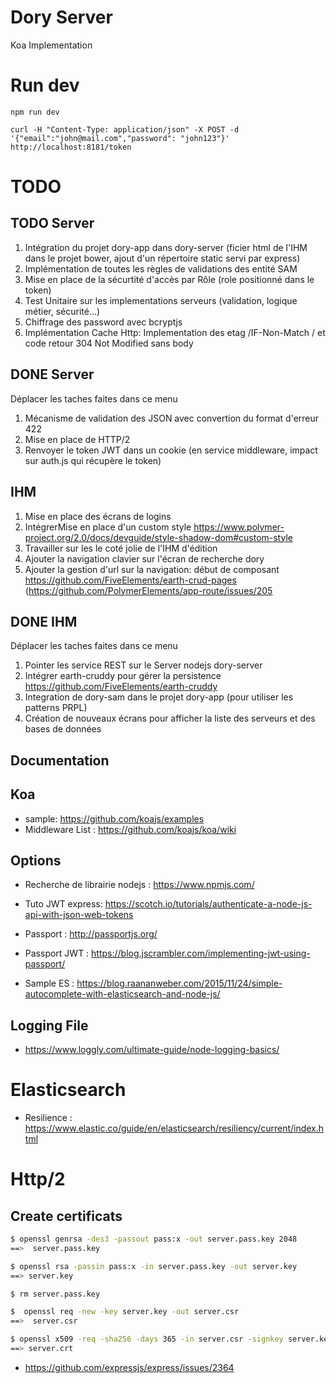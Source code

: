 # Dory Server

Koa Implementation

# Run dev 

```shall
npm run dev
```

```
curl -H "Content-Type: application/json" -X POST -d '{"email":"john@mail.com","password": "john123"}'  http://localhost:8181/token
```

# TODO
## TODO Server 

1. Intégration du projet dory-app dans dory-server (ficier html de l'IHM dans le projet bower, ajout d'un répertoire static servi par express)
1. Implémentation de toutes les règles de validations des entité SAM
1. Mise en place de la sécurtité d'accès par Rôle (role positionné dans le token)
1. Test Unitaire sur les implementations serveurs (validation, logique métier, sécurité...)
1. Chiffrage des password avec bcryptjs
1. Implémentation Cache Http: Implementation des etag /IF-Non-Match / et code retour 304 Not Modified sans body

## DONE Server
Déplacer les taches faites dans ce menu
1. Mécanisme de validation des JSON avec convertion du format d'erreur 422 
1. Mise en place de HTTP/2
1. Renvoyer le token JWT dans un cookie (en service middleware, impact sur auth.js qui récupère le token)

## IHM
1. Mise en place des écrans de logins
1. IntégrerMise en place d'un custom style https://www.polymer-project.org/2.0/docs/devguide/style-shadow-dom#custom-style
1. Travailler sur les le coté jolie de l'IHM d'édition
1. Ajouter la navigation clavier sur l'écran de recherche dory
1. Ajouter la gestion d'url sur la navigation: début de composant https://github.com/FiveElements/earth-crud-pages (https://github.com/PolymerElements/app-route/issues/205

## DONE IHM
Déplacer les taches faites dans ce menu
1. Pointer les service REST sur le Server nodejs dory-server
1. Intégrer earth-cruddy pour gérer la persistence  https://github.com/FiveElements/earth-cruddy
1. Integration de dory-sam dans le projet dory-app (pour utiliser les patterns PRPL)
1. Création de nouveaux écrans pour afficher la liste des serveurs et des bases de données

## Documentation

## Koa
* sample: https://github.com/koajs/examples
* Middleware List : https://github.com/koajs/koa/wiki

## Options
* Recherche de librairie nodejs : https://www.npmjs.com/
* Tuto JWT express:  https://scotch.io/tutorials/authenticate-a-node-js-api-with-json-web-tokens


* Passport : http://passportjs.org/
* Passport JWT : https://blog.jscrambler.com/implementing-jwt-using-passport/
 
* Sample ES : https://blog.raananweber.com/2015/11/24/simple-autocomplete-with-elasticsearch-and-node-js/
 
## Logging File
* https://www.loggly.com/ultimate-guide/node-logging-basics/


# Elasticsearch

* Resilience : https://www.elastic.co/guide/en/elasticsearch/resiliency/current/index.html

# Http/2
## Create certificats
```bash
$ openssl genrsa -des3 -passout pass:x -out server.pass.key 2048
==>  server.pass.key

$ openssl rsa -passin pass:x -in server.pass.key -out server.key
==> server.key

$ rm server.pass.key

$  openssl req -new -key server.key -out server.csr
==>  server.csr

$ openssl x509 -req -sha256 -days 365 -in server.csr -signkey server.key -out server.crt
==> server.crt
```
* https://github.com/expressjs/express/issues/2364